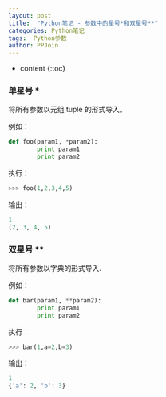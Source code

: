 ```yaml
---
layout: post
title:  "Python笔记 - 参数中的星号*和双星号**"
categories: Python笔记
tags:  Python参数
author: PPJoin
---
```


* content
{:toc}

### 单星号 \*

将所有参数以元组 tuple 的形式导入。

例如：

```python
def foo(param1, *param2):
        print param1
        print param2
```

执行：

```python
>>> foo(1,2,3,4,5)
```

输出：

```python
1
(2, 3, 4, 5)
```

### 双星号 \*\*

将所有参数以字典的形式导入.

例如：

```python
def bar(param1, **param2):
        print param1
        print param2
```
执行：

```python
>>> bar(1,a=2,b=3)
```

输出：

```python
1
{'a': 2, 'b': 3}
```